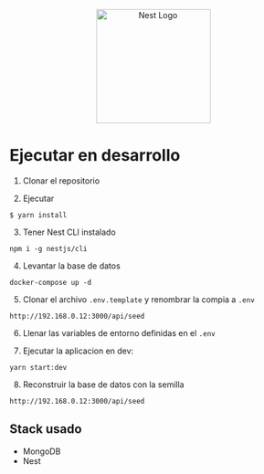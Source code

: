 <p align="center">
  <a href="http://nestjs.com/" target="blank"><img src="https://nestjs.com/img/logo-small.svg" width="200" alt="Nest Logo" /></a>
</p>

# Ejecutar en desarrollo
1. Clonar el repositorio

2. Ejecutar
```
$ yarn install
```

3. Tener Nest CLI instalado
```
npm i -g nestjs/cli
```

4. Levantar la base de datos
```
docker-compose up -d
```

5. Clonar el archivo  ```.env.template``` y renombrar la compia a  ```.env ```
```
http://192.168.0.12:3000/api/seed
```

6. Llenar las variables de entorno definidas en el ```.env```

7. Ejecutar la aplicacion en dev:
```
yarn start:dev
```

8. Reconstruir la base de datos con la semilla
```
http://192.168.0.12:3000/api/seed
```


## Stack usado
* MongoDB
* Nest